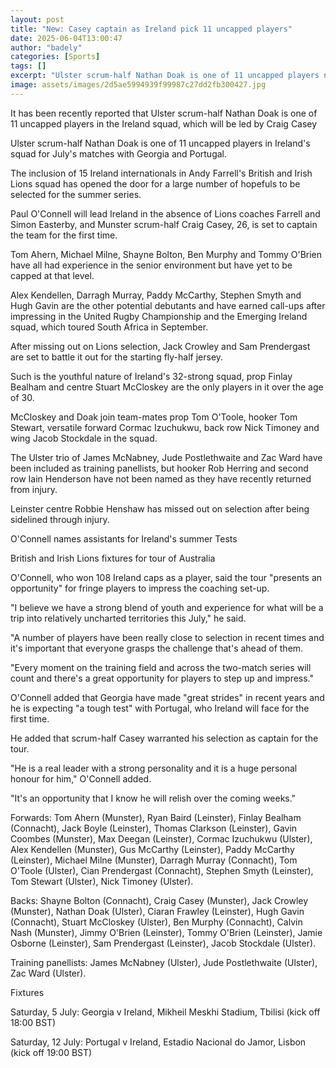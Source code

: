 ```yaml
---
layout: post
title: "New: Casey captain as Ireland pick 11 uncapped players"
date: 2025-06-04T13:00:47
author: "badely"
categories: [Sports]
tags: []
excerpt: "Ulster scrum-half Nathan Doak is one of 11 uncapped players named in Ireland's squad for July's matches with Georgia and Portugal."
image: assets/images/2d5ae5994939f99987c27dd2fb300427.jpg
---
```


It has been recently reported that Ulster scrum-half Nathan Doak is one of 11 uncapped players in the Ireland squad, which will be led by Craig Casey

Ulster scrum-half Nathan Doak is one of 11 uncapped players in Ireland's squad for July's matches with Georgia and Portugal. 

The inclusion of 15 Ireland internationals in Andy Farrell's British and Irish Lions squad has opened the door for a large number of hopefuls to be selected for the summer series. 

Paul O'Connell will lead Ireland in the absence of Lions coaches Farrell and Simon Easterby, and Munster scrum-half Craig Casey, 26, is set to captain the team for the first time.

Tom Ahern, Michael Milne, Shayne Bolton, Ben Murphy and Tommy O'Brien have all had experience in the senior environment but have yet to be capped at that level. 

Alex Kendellen, Darragh Murray, Paddy McCarthy, Stephen Smyth and Hugh Gavin are the other potential debutants and have earned call-ups after impressing in the United Rugby Championship and the Emerging Ireland squad, which toured South Africa in September. 

After missing out on Lions selection, Jack Crowley and Sam Prendergast are set to battle it out for the starting fly-half jersey.

Such is the youthful nature of Ireland's 32-strong squad, prop Finlay Bealham and centre Stuart McCloskey are the only players in it over the age of 30.

McCloskey and Doak join team-mates prop Tom O'Toole, hooker Tom Stewart, versatile forward Cormac Izuchukwu, back row Nick Timoney and wing Jacob Stockdale in the squad.

The Ulster trio of James McNabney, Jude Postlethwaite and Zac Ward have been included as training panellists, but hooker Rob Herring and second row Iain Henderson have not been named as they have recently returned from injury.

Leinster centre Robbie Henshaw has missed out on selection after being sidelined through injury.

O'Connell names assistants for Ireland's summer Tests

British and Irish Lions fixtures for tour of Australia

O'Connell, who won 108 Ireland caps as a player, said the tour "presents an opportunity" for fringe players to impress the coaching set-up.

"I believe we have a strong blend of youth and experience for what will be a trip into relatively uncharted territories this July," he said.

"A number of players have been really close to selection in recent times and it's important that everyone grasps the challenge that's ahead of them.

"Every moment on the training field and across the two-match series will count and there's a great opportunity for players to step up and impress."

O'Connell added that Georgia have made "great strides" in recent years and he is expecting "a tough test" with Portugal, who Ireland will face for the first time.

He added that scrum-half Casey warranted his selection as captain for the tour. 

"He is a real leader with a strong personality and it is a huge personal honour for him," O'Connell added.

"It's an opportunity that I know he will relish over the coming weeks."

Forwards: Tom Ahern (Munster), Ryan Baird (Leinster), Finlay Bealham (Connacht), Jack Boyle (Leinster), Thomas Clarkson (Leinster), Gavin Coombes (Munster), Max Deegan (Leinster), Cormac Izuchukwu (Ulster), Alex Kendellen (Munster), Gus McCarthy (Leinster), Paddy McCarthy (Leinster), Michael Milne (Munster), Darragh Murray (Connacht), Tom O'Toole (Ulster), Cian Prendergast (Connacht), Stephen Smyth (Leinster), Tom Stewart (Ulster), Nick Timoney (Ulster).

Backs: Shayne Bolton (Connacht), Craig Casey (Munster), Jack Crowley (Munster), Nathan Doak (Ulster), Ciaran Frawley (Leinster), Hugh Gavin (Connacht), Stuart McCloskey (Ulster), Ben Murphy (Connacht), Calvin Nash (Munster), Jimmy O'Brien (Leinster), Tommy O'Brien (Leinster), Jamie Osborne (Leinster), Sam Prendergast (Leinster), Jacob Stockdale (Ulster).

Training panellists: James McNabney (Ulster), Jude Postlethwaite (Ulster), Zac Ward (Ulster).

Fixtures

Saturday, 5 July: Georgia v Ireland, Mikheil Meskhi Stadium, Tbilisi (kick off 18:00 BST)

Saturday, 12 July: Portugal v Ireland, Estadio Nacional do Jamor, Lisbon (kick off 19:00 BST)

